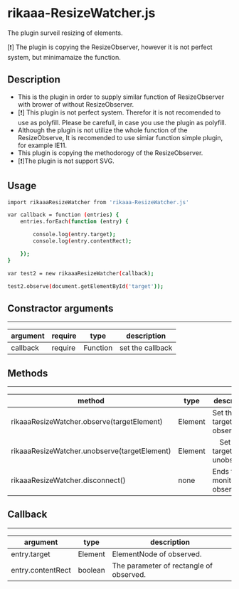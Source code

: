 # rikaaa-ResizeWatcher.js
The plugin surveil resizing of elements.

[:heavy_exclamation_mark:] The plugin is copying the ResizeObserver, however it is not perfect system, but minimamaize the function.

## Description
- This is the plugin in order to supply similar function of ResizeObserver with brower of without ResizeObserver.
- [:heavy_exclamation_mark:] This plugin is not perfect system. Therefor it is not recomended to use as polyfill. Please be carefull, in case you use the plugin as polyfill.
- Although the plugin is not utilize the whole function of the ResizeObserve, It is recomended to use simiar function simple plugin, for example IE11.
- This plugin is copying the methodorogy of the ResizeObserver.
- [:heavy_exclamation_mark:]The plugin is not support SVG.

## Usage
```bash
import rikaaaResizeWatcher from 'rikaaa-ResizeWatcher.js'
```

```bash
var callback = function (entries) {
    entries.forEach(function (entry) {

        console.log(entry.target);
        console.log(entry.contentRect);

    });
}

var test2 = new rikaaaResizeWatcher(callback);

test2.observe(document.getElementById('target'));
```

## Constractor arguments
---
| argument | require | type | description |
---- | ---- | ---- | ----
| callback | require | Function | set the callback|


## Methods
----
| method | type |description |
---- | ---- | -----
| rikaaaResizeWatcher.observe(targetElement) | Element | Set the target of observed. |
| rikaaaResizeWatcher.unobserve(targetElement) | Element |　Set the target of unobserved. | 
| rikaaaResizeWatcher.disconnect() | none | Ends the moniter of observed.|


## Callback 
----
| argument | type　| description |
---- | ---- | ----
| entry.target | Element | ElementNode of observed. |
| entry.contentRect | boolean | The parameter of rectangle of observed. |